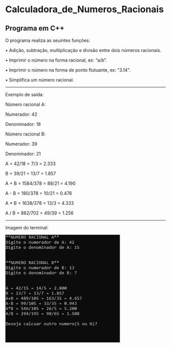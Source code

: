 # Calculadora_de_Numeros_Racionais
## Programa em C++
O programa realiza as seuintes funções:

• Adição, subtração, multiplicação e divisão entre dois números racionais.

• Imprimir o número na forma racional, ex: “a/b”.

• Imprimir o número na forma de ponto flutuante, ex: “3.14”.

• Simplifica um número racional.

----------------------------------------------------------------------------

Exemplo de saída:


Número racional A:

Numerador: 42

Denominador: 18

Número racional B:

Numerador: 39

Denominador: 21

A = 42/18 = 7/3 = 2.333

B = 39/21 = 13/7 = 1.857

A + B = 1584/378 = 88/21 = 4.190

A - B = 180/378 = 10/21 = 0.476

A * B = 1638/378 = 13/3 = 4.333

A / B = 882/702 = 49/39 = 1.256

----------------------------------------------------------------------------

Imagem do terminal:

![print](https://github.com/luiswolski/Calculadora_de_Numeros_Racionais/blob/main/print/print.png)
